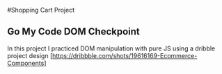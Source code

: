 #Shopping Cart Project

## Go My Code DOM Checkpoint

In this project I practiced DOM manipulation with pure JS using a dribble project design [https://dribbble.com/shots/19616169-Ecommerce-Components]
